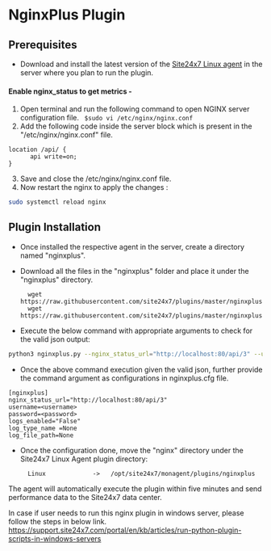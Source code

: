 # NginxPlus Plugin
                                                                                              
## Prerequisites

- Download and install the latest version of the [Site24x7 Linux agent](https://www.site24x7.com/app/client#/admin/inventory/add-monitor) in the server where you plan to run the plugin. 

#### Enable nginx_status to get metrics -

1. Open terminal and run the following command to open NGINX server configuration file.
		 ``` 
		 $sudo vi /etc/nginx/nginx.conf
		 ```
2. Add the following code inside the server block which is present in the "/etc/nginx/nginx.conf" file.
```
location /api/ {
      api write=on;
}
```
3. Save and close the /etc/nginx/nginx.conf file.
4. Now restart the nginx to apply the changes :
```bash
sudo systemctl reload nginx
```


## Plugin Installation  

- Once installed the respective agent in the server, create a directory named "nginxplus".
      
- Download all the files in the "nginxplus" folder and place it under the "nginxplus" directory.

		wget https://raw.githubusercontent.com/site24x7/plugins/master/nginxplus/nginxplus.py
		wget https://raw.githubusercontent.com/site24x7/plugins/master/nginxplus/nginxplus.cfg

- Execute the below command with appropriate arguments to check for the valid json output:

 ```bash
 python3 nginxplus.py --nginx_status_url="http://localhost:80/api/3" --username=<nginxplus username> --password=<nginxplus password> 
 ```

- Once the above command execution given the valid json, further provide the command argument as configurations in nginxplus.cfg file.
```
[nginxplus]
nginx_status_url="http://localhost:80/api/3"
username=<username>
password=<password>
logs_enabled="False"
log_type_name =None
log_file_path=None

```	
- Once the configuration done, move the "nginx" directory under the Site24x7 Linux Agent plugin directory: 

		Linux             ->   /opt/site24x7/monagent/plugins/nginxplus 

		
The agent will automatically execute the plugin within five minutes and send performance data to the Site24x7 data center.

In case if user needs to run this nginx plugin in windows server, please follow the steps in below link.
https://support.site24x7.com/portal/en/kb/articles/run-python-plugin-scripts-in-windows-servers











